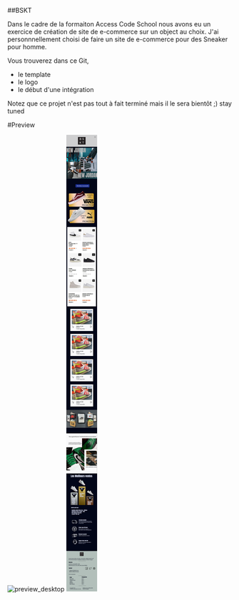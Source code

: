 ##BSKT

Dans le cadre de la formaiton Access Code School nous avons eu un exercice de création de site de e-commerce sur un object au choix.
J'ai personnnellement choisi de faire un site de e-commerce pour des Sneaker pour homme.

Vous trouverez dans ce Git, 
- le template 
- le logo
- le début d'une intégration 

Notez que ce projet n'est pas tout à fait terminé mais il le sera bientôt ;) stay tuned 

#Preview

![preview_desktop](bskt_des.png)
![preview_mobile](bskt_mob.png)
